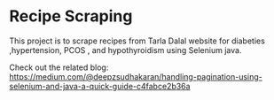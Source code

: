# Recipe Scraping

This project is to scrape recipes from Tarla Dalal website for diabeties ,hypertension, PCOS , and hypothyroidism using Selenium java.

Check out the related blog:
https://medium.com/@deepzsudhakaran/handling-pagination-using-selenium-and-java-a-quick-guide-c4fabce2b36a

